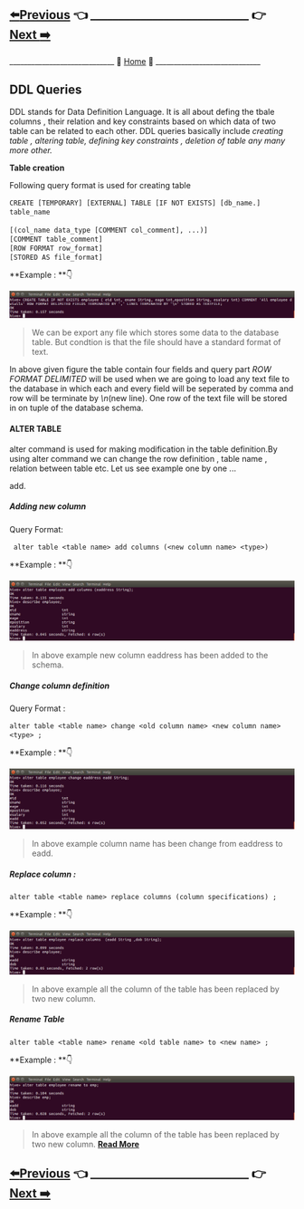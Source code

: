 
## [:arrow_left:Previous](https://github.com/maniram-yadav/Hive/tree/master/CreationOfDatabase) :point_left: ____________________________ :point_right:        [Next :arrow_right:](https://github.com/maniram-yadav/Hive/tree/master/DMLQueries)

_____________________________ :door: [Home](https://github.com/maniram-yadav/Hive) :door: _____________________________

## DDL Queries

  DDL stands for Data Definition Language. It is all about defing the tbale columns , their relation and key constraints based on which data of two table can be related to each other. DDL queries basically include *creating table , altering table, defining key constraints , deletion of table any many more other.*
  
 **Table creation**

Following query format is used for creating table 

```
CREATE [TEMPORARY] [EXTERNAL] TABLE [IF NOT EXISTS] [db_name.] table_name

[(col_name data_type [COMMENT col_comment], ...)]
[COMMENT table_comment]
[ROW FORMAT row_format]
[STORED AS file_format]

```
  **Example : **:point_down:

![Create tables](https://github.com/maniram-yadav/Hive/blob/master/images/createtable.png)


> We can be export any file which stores some data to the database table. But condtion is that the file should have a standard format of text.

In above given figure the table contain four fields and query part *ROW FORMAT DELIMITED* will be used when we are going to load any text file to the database in which each and every field will be seperated by comma and row will be terminate by *\n*(new line). One row of the text file will be stored in on tuple of the database schema.

#### ALTER TABLE
 alter command is used for making modification in the table definition.By using alter command we can change the row definition , table name , relation between table etc.
 Let us see example one by one ...
 
 add.
#####  Adding new column
Query Format:
```
 alter table <table name> add columns (<new column name> <type>)
```

**Example : **:point_down:

![Add column](https://github.com/maniram-yadav/Hive/blob/master/images/addcolumn.png)

> In above example new column eaddress has been added to the schema.


#####  Change column definition
  Query Format :
   ```
   alter table <table name> change <old column name> <new column name> <type> ;
   ```
   
   **Example : **:point_down:
   
   ![change column name](https://github.com/maniram-yadav/Hive/blob/master/images/changecolumn.png)
   > In above example column name has been change from eaddress to eadd.
   
   
#####  Replace column :
   ```
   alter table <table name> replace columns (column specifications) ;
   ```
**Example : **:point_down:

![Replace column](https://github.com/maniram-yadav/Hive/blob/master/images/replacecolumns.png)
   > In above example all the column of the table has been replaced by two new column.
   
   ##### Rename Table
   ```
   alter table <table name> rename <old table name> to <new name> ;
   ```
   **Example : **:point_down:

![Rename table](https://github.com/maniram-yadav/Hive/blob/master/images/altertable.png)
   > In above example all the column of the table has been replaced by two new column. **[Read More](https://github.com/maniram-yadav/Hive/tree/master/DMLQueries)**

## [:arrow_left:Previous](https://github.com/maniram-yadav/Hive/tree/master/CreationOfDatabase) :point_left: ____________________________ :point_right:        [Next :arrow_right:](https://github.com/maniram-yadav/Hive/tree/master/DMLQueries)
